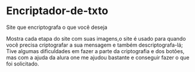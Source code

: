 # Encriptador-de-txto
Site que encriptografa o que você deseja 

Mostra cada etapa do site com suas imagens,o site é usado para quando você precisa criptografar a sua mensagem e também descriptografa-lá;
Tive algumas dificuldades em fazer a parte da criptografia e dos botões, mas com a ajuda da alura one me ajudou bastante e conseguir fazer o que foi solicitado.
